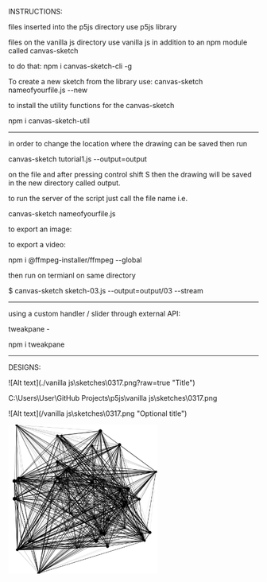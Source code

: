 INSTRUCTIONS:

files inserted into the p5js directory use p5js library

files on the vanilla js directory use vanilla js in addition to an npm module called canvas-sketch

to do that: npm i canvas-sketch-cli -g

To create a new sketch from the library use:
canvas-sketch nameofyourfile.js --new

to install the utility functions for the canvas-sketch

npm i canvas-sketch-util

---

in order to change the location where the drawing can be saved then run

canvas-sketch tutorial1.js --output=output

on the file and after pressing control shift S then the drawing will be saved in the new directory called output.

to run the server of the script just call the file name i.e.

canvas-sketch nameofyourfile.js

to export an image:

to export a video:

npm i @ffmpeg-installer/ffmpeg --global

then run on termianl on same directory

$ canvas-sketch sketch-03.js --output=output/03 --stream

---

using a custom handler / slider through external API:

tweakpane -

npm i tweakpane

---

DESIGNS:

![Alt text](./vanilla js\sketches\0317.png?raw=true "Title")

C:\Users\User\GitHub Projects\p5js\vanilla js\sketches\0317.png

![Alt text](/vanilla js\sketches\0317.png "Optional title")

<img
  src="/vanilla js\sketches\0317.png"
  alt="Alt text"
  title="Optional title"
  style="display: inline-block; margin: 0 auto; max-width: 300px">

